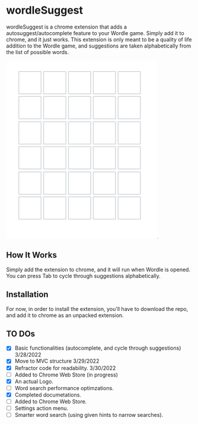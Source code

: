 # wordleSuggest
wordleSuggest is a chrome extension that adds a autosuggest/autocomplete feature to your Wordle game. Simply add it to chrome,
and it just works. This extension is only meant to be a quality of life addition to the Wordle game, and suggestions
are taken alphabetically from the list of possible words.

![wordleSugges demo](./demo/demo2.gif)

## How It Works
Simply add the extension to chrome, and it will run when Wordle is opened. You can press Tab to cycle through
suggestions alphabetically.

## Installation
For now, in order to install the extension, you'll have to download the repo, and add it to chrome as an unpacked extension.

## TO DOs
- [x] Basic functionalities (autocomplete, and cycle through suggestions) 3/28/2022
- [x] Move to MVC structure 3/29/2022
- [x] Refractor code for readability. 3/30/2022
- [ ] Added to Chrome Web Store (in progress)
- [x] An actual Logo.
- [ ] Word search performance optimzations.
- [x] Completed documetations.
- [ ] Added to Chrome Web Store.
- [ ] Settings action menu.
- [ ] Smarter word search (using given hints to narrow searches).

